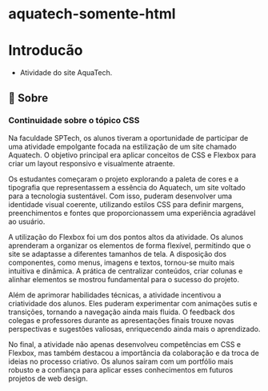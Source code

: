 # aquatech-somente-html
# Introducão
- Atividade do site AquaTech.


##  :beginner: Sobre
### Continuidade sobre o tópico CSS


Na faculdade SPTech, os alunos tiveram a oportunidade de participar de uma atividade empolgante focada na estilização de um site chamado Aquatech. O objetivo principal era aplicar conceitos de CSS e Flexbox para criar um layout responsivo e visualmente atraente.

Os estudantes começaram o projeto explorando a paleta de cores e a tipografia que representassem a essência do Aquatech, um site voltado para a tecnologia sustentável. Com isso, puderam desenvolver uma identidade visual coerente, utilizando estilos CSS para definir margens, preenchimentos e fontes que proporcionassem uma experiência agradável ao usuário.

A utilização do Flexbox foi um dos pontos altos da atividade. Os alunos aprenderam a organizar os elementos de forma flexível, permitindo que o site se adaptasse a diferentes tamanhos de tela. A disposição dos componentes, como menus, imagens e textos, tornou-se muito mais intuitiva e dinâmica. A prática de centralizar conteúdos, criar colunas e alinhar elementos se mostrou fundamental para o sucesso do projeto.

Além de aprimorar habilidades técnicas, a atividade incentivou a criatividade dos alunos. Eles puderam experimentar com animações sutis e transições, tornando a navegação ainda mais fluida. O feedback dos colegas e professores durante as apresentações finais trouxe novas perspectivas e sugestões valiosas, enriquecendo ainda mais o aprendizado.

No final, a atividade não apenas desenvolveu competências em CSS e Flexbox, mas também destacou a importância da colaboração e da troca de ideias no processo criativo. Os alunos saíram com um portfólio mais robusto e a confiança para aplicar esses conhecimentos em futuros projetos de web design.






